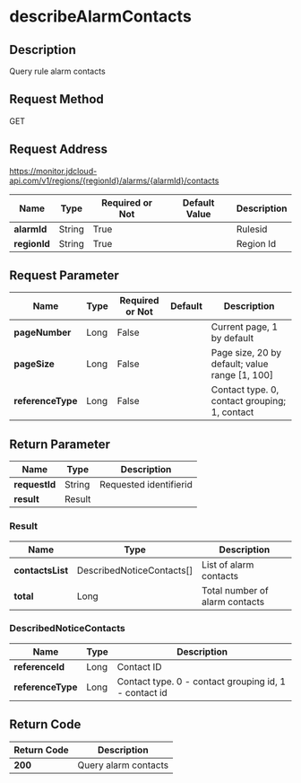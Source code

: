 # describeAlarmContacts


## Description
Query rule alarm contacts

## Request Method
GET

## Request Address
https://monitor.jdcloud-api.com/v1/regions/{regionId}/alarms/{alarmId}/contacts

|Name|Type|Required or Not|Default Value|Description|
|---|---|---|---|---|
|**alarmId**|String|True| |Rulesid|
|**regionId**|String|True| |Region Id|

## Request Parameter
|Name|Type|Required or Not|Default|Description|
|---|---|---|---|---|
|**pageNumber**|Long|False| |Current page, 1 by default|
|**pageSize**|Long|False| |Page size, 20 by default; value range [1, 100]|
|**referenceType**|Long|False| |Contact type. 0, contact grouping; 1, contact|


## Return Parameter
|Name|Type|Description|
|---|---|---|
|**requestId**|String|Requested identifierid|
|**result**|Result| |

### Result
|Name|Type|Description|
|---|---|---|
|**contactsList**|DescribedNoticeContacts[]|List of alarm contacts|
|**total**|Long|Total number of alarm contacts|
### DescribedNoticeContacts
|Name|Type|Description|
|---|---|---|
|**referenceId**|Long|Contact ID|
|**referenceType**|Long|Contact type. 0 - contact grouping id, 1 - contact id|

## Return Code
|Return Code|Description|
|---|---|
|**200**|Query alarm contacts|
